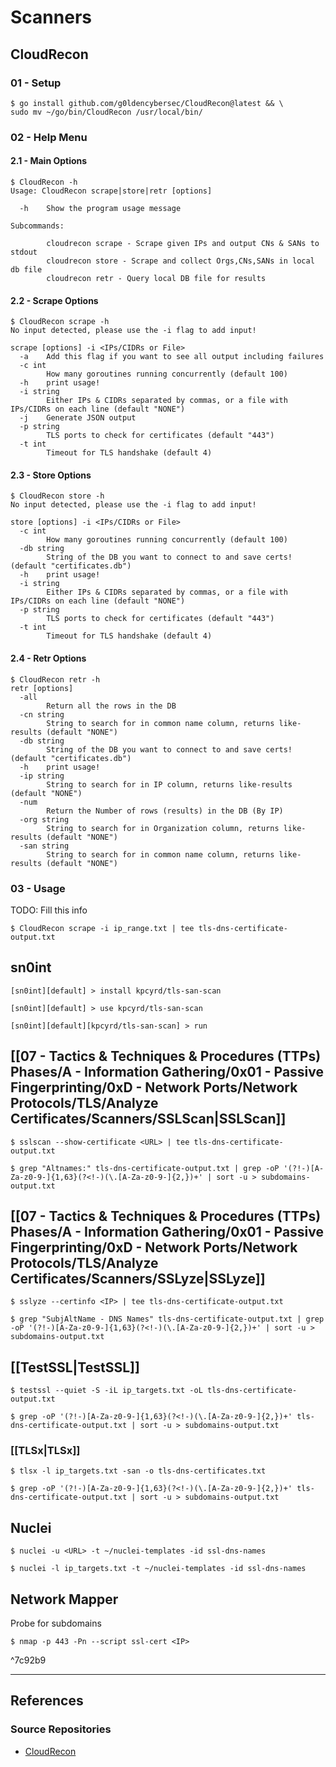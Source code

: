 # Scanners

## CloudRecon

### 01 - Setup

```
$ go install github.com/g0ldencybersec/CloudRecon@latest && \
sudo mv ~/go/bin/CloudRecon /usr/local/bin/
```

### 02 - Help Menu

#### 2.1 - Main Options

```
$ CloudRecon -h
Usage: CloudRecon scrape|store|retr [options]

  -h    Show the program usage message

Subcommands: 

        cloudrecon scrape - Scrape given IPs and output CNs & SANs to stdout
        cloudrecon store - Scrape and collect Orgs,CNs,SANs in local db file
        cloudrecon retr - Query local DB file for results
```

#### 2.2 - Scrape Options

```
$ CloudRecon scrape -h
No input detected, please use the -i flag to add input!

scrape [options] -i <IPs/CIDRs or File>
  -a    Add this flag if you want to see all output including failures
  -c int
        How many goroutines running concurrently (default 100)
  -h    print usage!
  -i string
        Either IPs & CIDRs separated by commas, or a file with IPs/CIDRs on each line (default "NONE")
  -j    Generate JSON output
  -p string
        TLS ports to check for certificates (default "443")
  -t int
        Timeout for TLS handshake (default 4)
```

#### 2.3 - Store Options

```
$ CloudRecon store -h 
No input detected, please use the -i flag to add input!

store [options] -i <IPs/CIDRs or File>
  -c int
        How many goroutines running concurrently (default 100)
  -db string
        String of the DB you want to connect to and save certs! (default "certificates.db")
  -h    print usage!
  -i string
        Either IPs & CIDRs separated by commas, or a file with IPs/CIDRs on each line (default "NONE")
  -p string
        TLS ports to check for certificates (default "443")
  -t int
        Timeout for TLS handshake (default 4)
```

#### 2.4 - Retr Options

```
$ CloudRecon retr -h 
retr [options]
  -all
        Return all the rows in the DB
  -cn string
        String to search for in common name column, returns like-results (default "NONE")
  -db string
        String of the DB you want to connect to and save certs! (default "certificates.db")
  -h    print usage!
  -ip string
        String to search for in IP column, returns like-results (default "NONE")
  -num
        Return the Number of rows (results) in the DB (By IP)
  -org string
        String to search for in Organization column, returns like-results (default "NONE")
  -san string
        String to search for in common name column, returns like-results (default "NONE")
```

### 03 - Usage

TODO: Fill this info

```
$ CloudRecon scrape -i ip_range.txt | tee tls-dns-certificate-output.txt
```

## sn0int

```
[sn0int][default] > install kpcyrd/tls-san-scan

[sn0int][default] > use kpcyrd/tls-san-scan

[sn0int][default][kpcyrd/tls-san-scan] > run
```

## [[07 - Tactics & Techniques & Procedures (TTPs) Phases/A - Information Gathering/0x01 - Passive Fingerprinting/0xD - Network Ports/Network Protocols/TLS/Analyze Certificates/Scanners/SSLScan|SSLScan]]

```
$ sslscan --show-certificate <URL> | tee tls-dns-certificate-output.txt

$ grep "Altnames:" tls-dns-certificate-output.txt | grep -oP '(?!-)[A-Za-z0-9-]{1,63}(?<!-)(\.[A-Za-z0-9-]{2,})+' | sort -u > subdomains-output.txt
```

## [[07 - Tactics & Techniques & Procedures (TTPs) Phases/A - Information Gathering/0x01 - Passive Fingerprinting/0xD - Network Ports/Network Protocols/TLS/Analyze Certificates/Scanners/SSLyze|SSLyze]]

```
$ sslyze --certinfo <IP> | tee tls-dns-certificate-output.txt

$ grep "SubjAltName - DNS Names" tls-dns-certificate-output.txt | grep -oP '(?!-)[A-Za-z0-9-]{1,63}(?<!-)(\.[A-Za-z0-9-]{2,})+' | sort -u > subdomains-output.txt
```

## [[TestSSL|TestSSL]]

```
$ testssl --quiet -S -iL ip_targets.txt -oL tls-dns-certificate-output.txt

$ grep -oP '(?!-)[A-Za-z0-9-]{1,63}(?<!-)(\.[A-Za-z0-9-]{2,})+' tls-dns-certificate-output.txt | sort -u > subdomains-output.txt
```

### [[TLSx|TLSx]]

```
$ tlsx -l ip_targets.txt -san -o tls-dns-certificates.txt

$ grep -oP '(?!-)[A-Za-z0-9-]{1,63}(?<!-)(\.[A-Za-z0-9-]{2,})+' tls-dns-certificate-output.txt | sort -u > subdomains-output.txt
```

## Nuclei

```
$ nuclei -u <URL> -t ~/nuclei-templates -id ssl-dns-names

$ nuclei -l ip_targets.txt -t ~/nuclei-templates -id ssl-dns-names
```

## Network Mapper

Probe for subdomains

```
$ nmap -p 443 -Pn --script ssl-cert <IP>
```

^7c92b9

---
## References

### Source Repositories

- [CloudRecon](https://github.com/g0ldencybersec/CloudRecon)